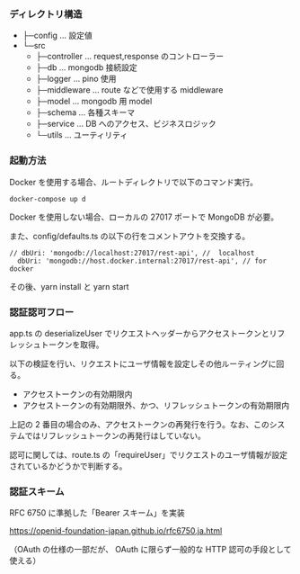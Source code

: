 ### ディレクトリ構造

- ├─config ... 設定値
- └─src
  - ├─controller ... request,response のコントローラー
  - ├─db ... mongodb 接続設定
  - ├─logger ... pino 使用
  - ├─middleware ... route などで使用する middleware
  - ├─model ... mongodb 用 model
  - ├─schema ... 各種スキーマ
  - ├─service ... DB へのアクセス、ビジネスロジック
  - └─utils ... ユーティリティ

### 起動方法

Docker を使用する場合、ルートディレクトリで以下のコマンド実行。

```
docker-compose up d
```

Docker を使用しない場合、ローカルの 27017 ポートで MongoDB が必要。

また、config/defaults.ts の以下の行をコメントアウトを交換する。

```
// dbUri: 'mongodb://localhost:27017/rest-api', //  localhost
  dbUri: 'mongodb://host.docker.internal:27017/rest-api', // for docker
```

その後、yarn install と yarn start

### 認証認可フロー

app.ts の deserializeUser でリクエストヘッダーからアクセストークンとリフレッシュトークンを取得。

以下の検証を行い、リクエストにユーザ情報を設定しその他ルーティングに回る。

- アクセストークンの有効期限内
- アクセストークンの有効期限外、かつ、リフレッシュトークンの有効期限内

上記の 2 番目の場合のみ、アクセストークンの再発行を行う。なお、このシステムではリフレッシュトークンの再発行はしていない。

認可に関しては、route.ts の「requireUser」でリクエストのユーザ情報が設定されているかどうかで判断する。

### 認証スキーム

RFC 6750 に準拠した「Bearer スキーム」を実装

https://openid-foundation-japan.github.io/rfc6750.ja.html

（OAuth の仕様の一部だが、 OAuth に限らず一般的な HTTP 認可の手段として使える）
